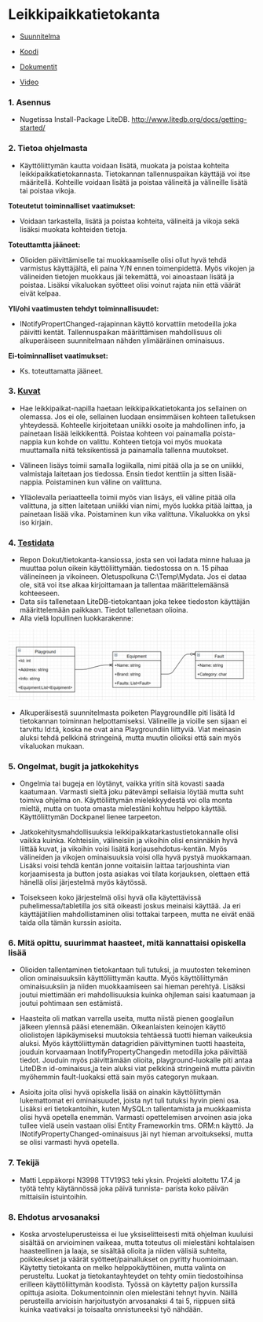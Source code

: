 # Leikkipaikkatietokanta

* [Suunnitelma](https://gitlab.labranet.jamk.fi/N3998/klohjelmointi_harjoitust./-/blob/master/Dokut/Suunnitelma.md)

* [Koodi](https://gitlab.labranet.jamk.fi/N3998/klohjelmointi_harjoitust./-/tree/master/Leikkipaikat)

* [Dokumentit](https://gitlab.labranet.jamk.fi/N3998/klohjelmointi_harjoitust./-/tree/master/Dokut)

* [Video](https://student.labranet.jamk.fi/~N3998/k%C3%A4ytt%C3%B6liittym%C3%A4t/Leikkipaikka_tietokanta.mp4)


### 1. Asennus
* Nugetissa Install-Package LiteDB. http://www.litedb.org/docs/getting-started/

### 2. Tietoa ohjelmasta
* Käyttöliittymän kautta voidaan lisätä, muokata ja poistaa kohteita leikkipaikkatietokannasta. Tietokannan tallennuspaikan 
käyttäjä voi itse määritellä. Kohteille voidaan lisätä ja poistaa välineitä ja välineille lisätä tai poistaa vikoja. 

**Toteutetut toiminnalliset vaatimukset:**

* Voidaan tarkastella, lisätä ja poistaa kohteita, välineitä ja vikoja sekä lisäksi muokata kohteiden tietoja.

**Toteuttamtta jääneet:**

* Olioiden päivittämiselle tai muokkaamiselle olisi ollut hyvä tehdä varmistus käyttäjältä, eli paina Y/N ennen toimenpidettä.
Myös vikojen ja välineiden tietojen muokkaus jäi tekemättä, voi ainoastaan lisätä ja poistaa. Lisäksi vikaluokan syötteet olisi
voinut rajata niin että väärät eivät kelpaa.

**Yli/ohi vaatimusten tehdyt toiminnallisuudet:**

* INotifyPropertChanged-rajapinnan käyttö korvattiin metodeilla joka päivitti kentät. Tallennuspaikan määrittämisen mahdollisuus oli 
alkuperäiseen suunnitelmaan nähden ylimääräinen ominaisuus.

**Ei-toiminnalliset vaatimukset:**

* Ks. toteuttamatta jääneet.

### 3. [Kuvat](https://gitlab.labranet.jamk.fi/N3998/klohjelmointi_harjoitust./-/tree/master/Dokut/kuvat)

* Hae leikkipaikat-napilla haetaan leikkipaikkatietokanta jos sellainen on olemassa. Jos ei ole, sellainen luodaan ensimmäisen kohteen 
talletuksen yhteydessä. Kohteelle kirjoitetaan uniikki osoite ja mahdollinen info, ja painetaan lisää leikkikenttä.
Poistaa kohteen voi painamalla poista-nappia kun kohde on valittu. Kohteen tietoja voi myös muokata muuttamalla niitä teksikentissä
ja painamalla tallenna muutokset.

* Välineen lisäys toimii samalla logiikalla, nimi pitää olla ja se on uniikki, valmistaja laitetaan jos tiedossa. Ensin
tiedot kenttiin ja sitten lisää-nappia. Poistaminen kun väline on valittuna.

* Ylläolevalla periaatteella toimii myös vian lisäys, eli väline pitää olla valittuna, ja sitten laitetaan uniikki vian nimi,
myös luokka pitää laittaa, ja painetaan lisää vika. Poistaminen kun vika valittuna. Vikaluokka on yksi iso kirjain.

### 4. [Testidata](https://gitlab.labranet.jamk.fi/N3998/klohjelmointi_harjoitust./-/tree/master/Dokut%2FTietokanta) 
* Repon Dokut/tietokanta-kansiossa, josta sen voi ladata minne haluaa ja muuttaa polun oikein käyttöliittymään. tiedostossa on n. 15 pihaa 
välineineen ja vikoineen. Oletuspolkuna C:\Temp\Mydata. Jos ei dataa ole, sitä voi itse alkaa kirjoittamaan ja tallentaa määrittelemäänsä kohteeseen.
* Data siis tallenetaan LiteDB-tietokantaan joka tekee tiedoston käyttäjän määrittelemään paikkaan. Tiedot tallenetaan olioina. 
* Alla vielä lopullinen luokkarakenne:

![](Dokut/kuvat/Luokat.PNG)

* Alkuperäisestä suunnitelmasta poiketen Playgroundille piti lisätä Id tietokannan toiminnan helpottamiseksi. 
Välineille ja vioille sen sijaan ei tarvittu Id:tä, koska ne ovat aina Playgroundiin liittyviä. Viat meinasin aluksi 
tehdä pelkkinä stringeinä, mutta muutin olioiksi että sain myös vikaluokan mukaan.

### 5. Ongelmat, bugit ja jatkokehitys

* Ongelmia tai bugeja en löytänyt, vaikka yritin sitä kovasti saada kaatumaan. Varmasti sieltä joku pätevämpi sellaisia 
löytää mutta suht toimiva ohjelma on. Käyttöliittymän mielekkyydestä voi olla monta mieltä, mutta on tuota omasta mielestäni 
kohtuu helppo käyttää. Käyttöliittymän Dockpanel lienee tarpeeton. 

* Jatkokehitysmahdollisuuksia leikkipaikkatarkastustietokannalle olisi vaikka kuinka. Kohteisiin, välineisiin ja vikoihin
olisi ensinnäkin hyvä liittää kuvat, ja vikoihin voisi lisätä korjausehdotus-kentän. Myös välineiden ja vikojen ominaisuuksia
voisi olla hyvä pystyä muokkamaan. Lisäksi voisi tehdä kentän jonne voitaisiin laittaa tarjoushinta vian korjaamisesta ja button
josta asiakas voi tilata korjauksen, olettaen että hänellä olisi järjestelmä myös käytössä.

* Toisekseen koko järjestelmä olisi hyvä olla käytettävissä puhelimessa/tabletilla jos sitä oikeasti joskus meinaisi käyttää. 
Ja eri käyttäjätilien mahdollistaminen olisi tottakai tarpeen, mutta ne eivät enää taida olla 
tämän kurssin asioita.


### 6. Mitä opittu, suurimmat haasteet, mitä kannattaisi opiskella lisää

* Olioiden tallentaminen tietokantaan tuli tutuksi, ja muutosten tekeminen olion ominaisuuksiin käyttöliittymän kautta. 
Myös käyttöliittymän ominaisuuksiin ja niiden muokkaamiseen sai hieman perehtyä. Lisäksi joutui miettimään eri mahdollisuuksia
kuinka ohjleman saisi kaatumaan ja joutui pohtimaan sen estämistä.

* Haasteita oli matkan varrella useita, mutta niistä pienen googlailun jälkeen ylennsä pääsi etenemään. Oikeanlaisten 
keinojen käyttö oliolistojen läpikäymiseksi muutoksia tehtäessä tuotti hieman vaikeuksia aluksi. Myös käyttöliittymän 
datagridien päivittyminen tuotti haasteita, jouduin korvaamaan InotifyPropertyChangedin metodilla joka päivittää tiedot. 
Jouduin myös päivittämään olioita, playground-luokalle piti antaa LiteDB:n id-ominaisus,ja tein aluksi viat pelkkinä
stringeinä mutta päivitin myöhemmin fault-luokaksi että sain myös categoryn mukaan.

* Asioita joita olisi hyvä opiskella lisää on ainakin käyttöliittymän lukemattomat eri ominaisuudet, joista nyt tuli tutuksi
hyvin pieni osa. Lisäksi eri tietokantoihin, kuten MySQL:n tallentamista ja muokkaamista olisi hyvä opetella enemmän. 
Varmasti opettelemisen arvoinen asia joka tullee vielä usein vastaan olisi Entity Frameworkin tms. ORM:n käyttö. Ja 
INotifyPropertyChanged-ominaisuus jäi nyt hieman arvoitukseksi, mutta se olisi varmasti hyvä opetella.

### 7. Tekijä
* Matti Leppäkorpi N3998 TTV19S3 teki yksin. Projekti aloitettu 17.4 ja työtä tehty käytännössä joka päivä tunnista-
parista koko päivän mittaisiin istuintoihin.

### 8. Ehdotus arvosanaksi
* Koska arvosteluperusteissa ei lue yksiselitteisesti mitä ohjelman kuuluisi sisältää on arvioiminen vaikeaa, mutta 
toteutus oli mielestäni kohtalaisen haasteellinen ja laaja, se sisältää olioita ja niiden välisiä suhteita, poikkeukset
ja väärät syötteet/painallukset on pyritty huomioimaan. Käytetty tietokanta on melko helppokäyttöinen, mutta valinta on
perusteltu. Luokat ja tietokantayhteydet on tehty omiin tiedostoihinsa erilleen käyttöliittymän koodista.
Työssä on käytetty paljon kurssilla opittuja asioita. Dokumentoinnin olen mielestäni tehnyt hyvin. Näillä perusteilla 
arvioisin harjoitustyön arvosanaksi 4 tai 5, riippuen siitä kuinka vaativaksi ja toisaalta onnistuneeksi työ nähdään.




